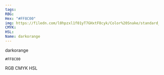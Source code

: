 ```yaml
---
tags:
RBG:
Hex: "#FF8C00"
img: https://filedn.com/l0hpzxl1f01yT7GHxtF8cyk/Color%20Snake/standard_csv_to_svg/FF8C00.svg
CMYK:
HSL:
Name: darkorange
---
```

darkorange
```palette
#FF8C00
```
RGB
CMYK
HSL